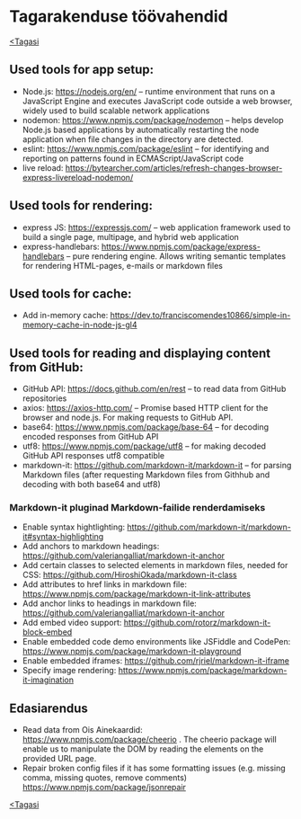 # Tagarakenduse töövahendid

[<Tagasi](../../README.md)

## Used tools for app setup:

- Node.js: https://nodejs.org/en/ – runtime environment that runs on a JavaScript Engine and executes JavaScript code outside a web browser, widely used to build scalable network applications
- nodemon: https://www.npmjs.com/package/nodemon – helps develop Node.js based applications by automatically restarting the node application when file changes in the directory are detected.
- eslint: https://www.npmjs.com/package/eslint – for identifying and reporting on patterns found in ECMAScript/JavaScript code
- live reload: https://bytearcher.com/articles/refresh-changes-browser-express-livereload-nodemon/

## Used tools for rendering:

- express JS: https://expressjs.com/ – web application framework used to build a single page, multipage, and hybrid web application
- express-handlebars: https://www.npmjs.com/package/express-handlebars – pure rendering engine. Allows writing semantic templates for rendering HTML-pages, e-mails or markdown files

## Used tools for cache:
- Add in-memory cache: https://dev.to/franciscomendes10866/simple-in-memory-cache-in-node-js-gl4

## Used tools for reading and displaying content from GitHub:

- GitHub API: https://docs.github.com/en/rest – to read data from GitHub repositories
- axios: https://axios-http.com/ – Promise based HTTP client for the browser and node.js. For making requests to GitHub API.
- base64: https://www.npmjs.com/package/base-64 – for decoding encoded responses from GitHub API
- utf8: https://www.npmjs.com/package/utf8 – for making decoded GitHub API responses utf8 compatible
- markdown-it: https://github.com/markdown-it/markdown-it – for parsing Markdown files (after requesting Markdown files from Githhub and decoding with both base64 and utf8)

### Markdown-it pluginad Markdown-failide renderdamiseks

- Enable syntax hightlighting: https://github.com/markdown-it/markdown-it#syntax-highlighting
- Add anchors to markdown headings: https://github.com/valeriangalliat/markdown-it-anchor
- Add certain classes to selected elements in markdown files, needed for CSS: https://github.com/HiroshiOkada/markdown-it-class
- Add attributes to href links in markdown file: https://www.npmjs.com/package/markdown-it-link-attributes
- Add anchor links to headings in markdown file: https://github.com/valeriangalliat/markdown-it-anchor
- Add embed video support: https://github.com/rotorz/markdown-it-block-embed
- Enable embedded code demo environments like JSFiddle and CodePen: https://www.npmjs.com/package/markdown-it-playground
- Enable embedded iframes: https://github.com/rjriel/markdown-it-iframe
- Specify image rendering: https://www.npmjs.com/package/markdown-it-imagination

## Edasiarendus

- Read data from Ois Ainekaardid: https://www.npmjs.com/package/cheerio . The cheerio package will enable us to manipulate the DOM by reading the elements on the provided URL page.
- Repair broken config files if it has some formatting issues (e.g. missing comma, missing quotes, remove comments) https://www.npmjs.com/package/jsonrepair

[<Tagasi](../../README.md)
